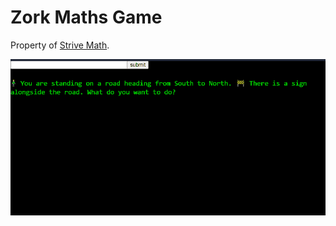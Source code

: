 # Zork Maths Game
Property of [Strive Math](https://www.strivemath.com/).

![alt text](https://github.com/RussiSunni/Zork/blob/master/screenshots/Zork.gif "animation")

